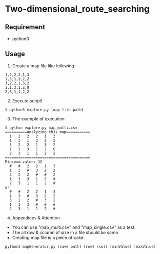 # Two-dimensional_route_searching

## Requirement
- python3
## Usage
1. Create a map file like following.
```
1,2,2,2,1,3
1,3,1,3,2,2
3,2,2,1,3,2
1,1,3,1,2,0
2,3,1,1,2,2
```

2. Execute script!
```
$ python3 explore.py [map file path]
```

3. The example of execution
```
$ python explore.py map_multi.csv 
==========Analyzing this map===========
  1   2   2   2   1   3 
  1   3   1   3   2   2 
  3   2   2   1   3   2 
  1   1   3   1   2   0 
  2   3   1   1   2   2 
=======================================
Minimum value: 12
  #   #   2   2   1   3 
  1   3   #   3   2   2 
  3   2   2   #   #   2 
  1   1   3   1   2   # 
  2   3   1   1   2   # 
or
  #   #   2   2   1   3 
  1   3   #   3   2   2 
  3   2   2   #   3   2 
  1   1   3   #   #   # 
  2   3   1   1   2   # 
```

4. Appendices & Attention
- You can use "map_multi.csv" and "map_single.csv" as a test.
- The all row & column of size in a file should be same.
- Creating map file is a piece of cake.
```
python3 mapGenerator.py [save path] [row] [col] [minValue] [maxValue]
```
